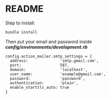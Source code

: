 # README

<p>Step to install:<p>
	
``` 
bundle install 
```

<p>Then put your email and password inside <b><i>config/environments/development.rb</i></b></p>

```
config.action_mailer.smtp_settings = {
  address:              'smtp.gmail.com',
  port:                 587,
  domain:               'localhost',
  user_name:            'example@gmail.com',
  password:             'password',
  authentication:       'plain',
  enable_starttls_auto: true 
}
```